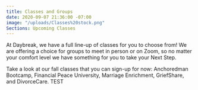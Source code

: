 ```yaml
---
title: Classes and Groups
date: 2020-09-07 21:36:00 -07:00
image: "/uploads/Classes%20stock.png"
Sections: Upcoming Classes
---
```


At Daybreak, we have a full line-up of classes for you to choose from!  We are offering a choice for groups to meet in person or on Zoom, so no matter your comfort level we have something for you to take your Next Step.  

Take a look at our fall classes that you can sign-up for now:  Anchoredman Bootcamp, Financial Peace University, Marriage Enrichment, GriefShare, and DivorceCare.    TEST